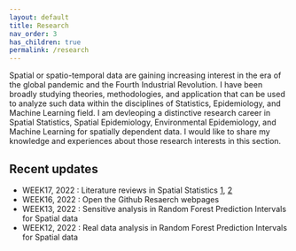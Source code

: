 ```yaml
---
layout: default
title: Research
nav_order: 3
has_children: true
permalink: /research
---
```


Spatial or spatio-temporal data are gaining increasing interest in the era of the global pandemic and the Fourth Industrial Revolution. I have been broadly studying theories, methodologies, and application that can be used to analyze such data within the disciplines of Statistics, Epidemiology, and Machine Learning field. I am devleoping a distinctive research career in Spatial Statistics, Spatial Epidemiology, Environmental Epidemiology, and Machine Learning for spatially dependent data. I would like to share my knowledge and experiences about those research interests in this section.

## Recent updates
* WEEK17, 2022 : Literature reviews in Spatial Statistics [1](https://doi.org/10.1080/10618600.2021.1886938), [2](https://doi.org/10.1016/j.spasta.2021.100507)
* WEEK16, 2022 : Open the Github Resaerch webpages
* WEEK13, 2022 : Sensitive analysis in Random Forest Prediction Intervals for Spatial data
* WEEK12, 2022 : Real data analysis in Random Forest Prediction Intervals for Spatial data
